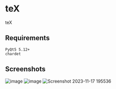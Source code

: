 # teX
teX

## Requirements
```
PyQt5 5.12+
chardet
```

## Screenshots
![image](https://github.com/sourabhkv/teX/assets/55890376/135ecfc9-0f7f-46df-9b7e-9ae3ec937259)
![image](https://github.com/sourabhkv/teX/assets/55890376/888b9ac9-7705-46cf-8a66-659465c48337)
![Screenshot 2023-11-17 195536](https://github.com/sourabhkv/teX/assets/55890376/f14c3a0c-c2c6-437f-b54c-bd86bcba842d)
